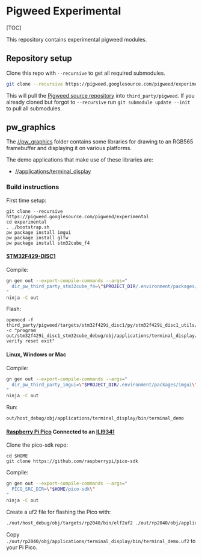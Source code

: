 # Pigweed Experimental

[TOC]

This repository contains experimental pigweed modules.

## Repository setup

Clone this repo with `--recursive` to get all required submodules.

```sh
git clone --recursive https://pigweed.googlesource.com/pigweed/experimental
```

This will pull the [Pigweed source
repository](https://pigweed.googlesource.com/pigweed/pigweed) into
`third_party/pigweed`. If you already cloned but forgot to `--recursive` run
`git submodule update --init` to pull all submodules.


## pw_graphics

The [//pw_graphics](/pw_graphics) folder contains some libraries for drawing to
an RGB565 framebuffer and displaying it on various platforms.

The demo applications that make use of these libraries are:
- [//applications/terminal_display](/applications/terminal_display)

### Build instructions

First time setup:

```
git clone --recursive https://pigweed.googlesource.com/pigweed/experimental
cd experimental
. ./bootstrap.sh
pw package install imgui
pw package install glfw
pw package install stm32cube_f4
```

#### **[STM32F429-DISC1](https://www.st.com/en/evaluation-tools/32f429idiscovery.html)**

Compile:

```sh
gn gen out --export-compile-commands --args="
  dir_pw_third_party_stm32cube_f4=\"$PROJECT_DIR/.environment/packages/stm32cube_f4\"
"
ninja -C out
```

Flash:

```
openocd -f third_party/pigweed/targets/stm32f429i_disc1/py/stm32f429i_disc1_utils/openocd_stm32f4xx.cfg -c "program out/stm32f429i_disc1_stm32cube_debug/obj/applications/terminal_display/bin/terminal_demo.elf verify reset exit"
```

#### **Linux, Windows or Mac**

Compile:

```sh
gn gen out --export-compile-commands --args="
  dir_pw_third_party_imgui=\"$PROJECT_DIR/.environment/packages/imgui\"
"
ninja -C out
```

Run:

```
out/host_debug/obj/applications/terminal_display/bin/terminal_demo
```

#### **[Raspberry Pi Pico](https://www.raspberrypi.com/products/raspberry-pi-pico/) Connected to an [ILI9341](https://www.adafruit.com/?q=ili9341&sort=BestMatch)**

Clone the pico-sdk repo:
```
cd $HOME
git clone https://github.com/raspberrypi/pico-sdk
```

Compile:

```sh
gn gen out --export-compile-commands --args="
  PICO_SRC_DIR=\"$HOME/pico-sdk\"
"
ninja -C out
```

Create a uf2 file for flashing the Pico with:

```sh
./out/host_debug/obj/targets/rp2040/bin/elf2uf2 ./out/rp2040/obj/applications/terminal_display/bin/terminal_demo.elf ./out/rp2040/obj/applications/terminal_display/bin/terminal_demo.uf2
```

Copy `./out/rp2040/obj/applications/terminal_display/bin/terminal_demo.uf2` to your Pi Pico.
